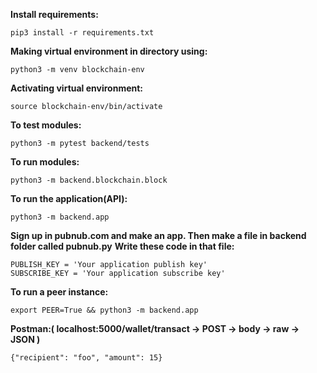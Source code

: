 **Install requirements:**
```
pip3 install -r requirements.txt
```
**Making virtual environment in directory using:**
```
python3 -m venv blockchain-env
```
**Activating virtual environment:**
```
source blockchain-env/bin/activate
```
**To test modules:**
```
python3 -m pytest backend/tests
```
**To run modules:**
```
python3 -m backend.blockchain.block
```
**To run the application(API):**
```
python3 -m backend.app
```
**Sign up in pubnub.com and make an app. Then make a file in backend folder called pubnub.py**
**Write these code in that file:**
```
PUBLISH_KEY = 'Your application publish key'
SUBSCRIBE_KEY = 'Your application subscribe key'
```
**To run a peer instance:**
```
export PEER=True && python3 -m backend.app
```
**Postman:( localhost:5000/wallet/transact -> POST -> body -> raw -> JSON )**
```
{"recipient": "foo", "amount": 15}
```